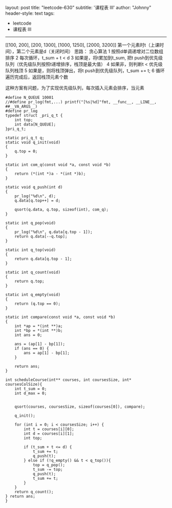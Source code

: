 
layout: post
title: "leetcode-630"
subtitle: '课程表 III'
author: "Johnny"
header-style: text
tags:

  - leetcode
  - 课程表 III
---


[[100, 200], [200, 1300], [1000, 1250], [2000, 3200]]
第一个元素时t（上课时间），第二个元素是d（关闭时间）
思路：
贪心算法
1 按照d单调递增对二位数组排序
2 每次循环，t_sum + t < d 
3 如果是，将t累加到t_sum, 把t push到优先级队列（优先级队列按照t递增排序，栈顶是最大值）
4 如果非，则判断t < 优先级队列栈顶
5 如果是，则将栈顶弹出，将t push到优先级队列，t_sum += t;
6 循环遍历完成后，返回栈顶元素个数


这种方案有问题，为了实现优先级队列，每次插入元素会排序，当元素

```
#define N_QUEUE 10001
//#define pr_log(fmt,...) printf("[%s|%d]"fmt, __func__, __LINE__, ##__VA_ARGS__)
#define pr_log
typedef struct _pri_q_t {
    int top;
    int data[N_QUEUE];
}pri_q_t;

static pri_q_t q;
static void q_init(void)
{
    q.top = 0;
}

static int com_q(const void *a, const void *b)
{
    return (*(int *)a - *(int *)b);
}

static void q_push(int d) 
{
    pr_log("%d\n", d);
    q.data[q.top++] = d;

    qsort(q.data, q.top, sizeof(int), com_q);
}

static int q_pop(void)
{    
    pr_log("%d\n", q.data[q.top - 1]);
    return q.data[--q.top];
}

static int q_top(void)
{
    return q.data[q.top - 1];
}

static int q_count(void)
{
    return q.top;
}

static int q_empty(void) 
{
    return (q.top == 0);
}

static int compare(const void *a, const void *b)
{
    int *ap = *(int **)a;
    int *bp = *(int **)b;
    int ans = 0;
    
    ans = (ap[1] - bp[1]);
    if (ans == 0) {
        ans = ap[1] - bp[1];
    }

    return ans;
}

int scheduleCourse(int** courses, int coursesSize, int* coursesColSize){
    int t_sum = 0;
    int d_max = 0;

 
    qsort(courses, coursesSize, sizeof(courses[0]), compare);
    
    q_init();

    for (int i = 0; i < coursesSize; i++) {
        int t = courses[i][0];
        int d = courses[i][1];
        int top;
 
        if (t_sum + t <= d) {
            t_sum += t;
            q_push(t);
        } else if (!q_empty() && t < q_top()){
            top = q_pop();
            t_sum -= top;
            q_push(t);
            t_sum += t;
        }
    }
    return q_count();
} return ans;
}
```
